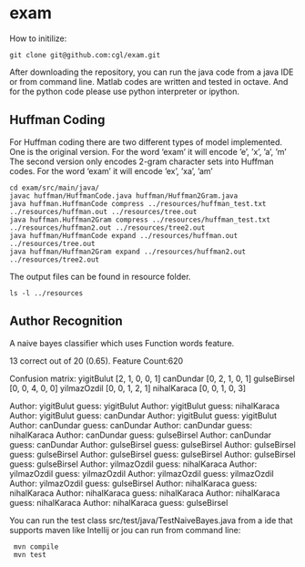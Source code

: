 # exam

How to initilize:

    git clone git@github.com:cgl/exam.git
    
After downloading the repository, you can run the java code from a java IDE or from command line. 
Matlab codes are written and tested in octave. And for the python code please use python interpreter or ipython.

## Huffman Coding

For Huffman coding there are two different types of model implemented. One is the original version. 
For the word ‘exam’ it will encode ’e’, ’x’, ’a’, ’m’
The second version only encodes 2-gram character sets into Huffman codes. 
For the word ‘exam’ it will encode ’ex’, ’xa’, ’am’

    cd exam/src/main/java/
    javac huffman/HuffmanCode.java huffman/Huffman2Gram.java
    java huffman.HuffmanCode compress ../resources/huffman_test.txt ../resources/huffman.out ../resources/tree.out
    java huffman.Huffman2Gram compress ../resources/huffman_test.txt ../resources/huffman2.out ../resources/tree2.out
    java huffman/HuffmanCode expand ../resources/huffman.out ../resources/tree.out
    java huffman/Huffman2Gram expand ../resources/huffman2.out ../resources/tree2.out

The output files can be found in resource folder.
    
    ls -l ../resources
    
## Author Recognition

A naive bayes classifier which uses Function words feature.

13 correct out of 20 (0.65). Feature Count:620

Confusion matrix:
yigitBulut	[2, 1, 0, 0, 1]
canDundar	[0, 2, 1, 0, 1]
gulseBirsel	[0, 0, 4, 0, 0]
yilmazOzdil	[0, 0, 1, 2, 1]
nihalKaraca	[0, 0, 1, 0, 3]

Author: yigitBulut guess: yigitBulut
Author: yigitBulut guess: nihalKaraca
Author: yigitBulut guess: canDundar
Author: yigitBulut guess: yigitBulut
Author: canDundar guess: canDundar
Author: canDundar guess: nihalKaraca
Author: canDundar guess: gulseBirsel
Author: canDundar guess: canDundar
Author: gulseBirsel guess: gulseBirsel
Author: gulseBirsel guess: gulseBirsel
Author: gulseBirsel guess: gulseBirsel
Author: gulseBirsel guess: gulseBirsel
Author: yilmazOzdil guess: nihalKaraca
Author: yilmazOzdil guess: yilmazOzdil
Author: yilmazOzdil guess: yilmazOzdil
Author: yilmazOzdil guess: gulseBirsel
Author: nihalKaraca guess: nihalKaraca
Author: nihalKaraca guess: nihalKaraca
Author: nihalKaraca guess: nihalKaraca
Author: nihalKaraca guess: gulseBirsel

You can run the test class src/test/java/TestNaiveBayes.java from a ide that supports maven like Intellij or jou can run from command line:

     mvn compile
     mvn test


